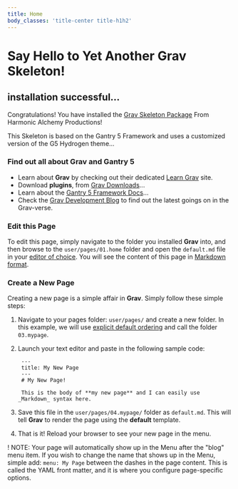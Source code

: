 ```yaml
---
title: Home
body_classes: 'title-center title-h1h2'
---
```


# Say Hello to Yet Another Grav Skeleton!
## installation successful...

Congratulations! You have installed the [Grav Skeleton Package](https://github.com/harmonicalchemy/grav-base) From Harmonic Alchemy Productions!

This Skeleton is based on the Gantry 5 Framework and uses a customized version of the G5 Hydrogen theme...

### Find out all about Grav and Gantry 5

* Learn about **Grav** by checking out their dedicated [Learn Grav](http://learn.getgrav.org) site.
* Download **plugins**, from [Grav Downloads](http://getgrav.org/downloads)...
* Learn about the [Gantry 5 Framework Docs](http://docs.gantry.org/)...
* Check the [Grav Development Blog](http://getgrav.org/blog) to find out the latest goings on in the Grav-verse.


### Edit this Page

To edit this page, simply navigate to the folder you installed **Grav** into, and then browse to the `user/pages/01.home` folder and open the `default.md` file in your [editor of choice](http://learn.getgrav.org/basics/requirements).  You will see the content of this page in [Markdown format](http://learn.getgrav.org/content/markdown).

### Create a New Page

Creating a new page is a simple affair in **Grav**.  Simply follow these simple steps:

1. Navigate to your pages folder: `user/pages/` and create a new folder.  In this example, we will use [explicit default ordering](http://learn.getgrav.org/content/content-pages) and call the folder `03.mypage`.
2. Launch your text editor and paste in the following sample code:

        ---
        title: My New Page
        ---
        # My New Page!

        This is the body of **my new page** and I can easily use _Markdown_ syntax here.

3. Save this file in the `user/pages/04.mypage/` folder as `default.md`. This will tell **Grav** to render the page using the **default** template.
4. That is it! Reload your browser to see your new page in the menu.

! NOTE: Your page will automatically show up in the Menu after the "blog" menu item. If you wish to change the name that shows up in the Menu, simple add: `menu: My Page` between the dashes in the page content. This is called the YAML front matter, and it is where you configure page-specific options.
